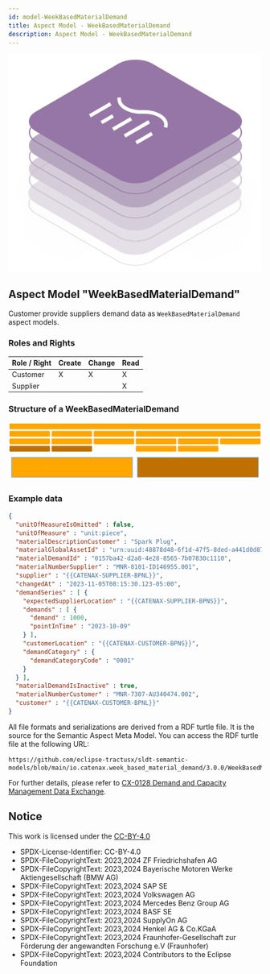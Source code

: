 ```yaml
---
id: model-WeekBasedMaterialDemand
title: Aspect Model - WeekBasedMaterialDemand
description: Aspect Model - WeekBasedMaterialDemand
---
```


![DCM kit banner](/img/kit-icons/dcm-kit-icon.svg)

## Aspect Model "WeekBasedMaterialDemand"

Customer provide suppliers demand data as `WeekBasedMaterialDemand` aspect models.

### Roles and Rights

|Role / Right|Create|Change|Read|
|-|-|-|-|
|Customer|X|X|X|
|Supplier|||X|

### Structure of a WeekBasedMaterialDemand

![WeekBasedMaterialDemand Structure](./resources/model-material-demand_structure.svg)
![WeekBasedMaterialDemand Structure Legend](./resources/model-material-demand_legend.svg)

<!--
```mermaid
block-beta
columns 6
A("WeekBasedMaterialDemand"):6
B1("Supplier")
B2("Customer")
B3("changedAt")
B4("DemandSeries"):3
C1("MaterialDescriptionCustomer")
C2("MaterialNumberCustomer")
C3("MaterialDemandID")
C4("MaterialNumberCustomer")
C5("DemandCategory")
C6("CustomerLocation")
D1("InactiveFlag")
D2("UnitOfMeasure")
D3(" ")
D4("PointInTime")
D5("DemandQuantity")
D6(" ")

classDef Demand_must fill:#FFA600,stroke:#FFFFFF,color:#000000
classDef Demand_optional fill:#BF7100,stroke:#FFFFFF,color:#F4F2F3

classDef Invis fill:#000000,stroke:#000000,color:#000000,opacity:0
class A,B1,B2,B3,B4,C1,C2,C3,C4,C5,C6,D4,D5 Demand_must
class D1,D2 Demand_optional
class D3,D6 Invis
```

```mermaid
block-beta
A["Demand data (mandatory)"] style A fill:#FFA600,color:#000000
B["Demand data (optional)"] style B fill:#BF7100,color:#F4F2F3
```
-->
### Example data

```json
{
  "unitOfMeasureIsOmitted" : false,
  "unitOfMeasure" : "unit:piece",
  "materialDescriptionCustomer" : "Spark Plug",
  "materialGlobalAssetId" : "urn:uuid:48878d48-6f1d-47f5-8ded-a441d0d879df",
  "materialDemandId" : "0157ba42-d2a8-4e28-8565-7b07830c1110",
  "materialNumberSupplier" : "MNR-8101-ID146955.001",
  "supplier" : "{{CATENAX-SUPPLIER-BPNL}}",
  "changedAt" : "2023-11-05T08:15:30.123-05:00",
  "demandSeries" : [ {
    "expectedSupplierLocation" : "{{CATENAX-SUPPLIER-BPNS}}",
    "demands" : [ {
      "demand" : 1000,
      "pointInTime" : "2023-10-09"
    } ],
    "customerLocation" : "{{CATENAX-CUSTOMER-BPNS}}",
    "demandCategory" : {
      "demandCategoryCode" : "0001"
    }
  } ],
  "materialDemandIsInactive" : true,
  "materialNumberCustomer" : "MNR-7307-AU340474.002",
  "customer" : "{{CATENAX-CUSTOMER-BPNL}}"
}
```

All file formats and serializations are derived from a RDF turtle file. It is the source for the Semantic Aspect Meta Model. You can access the RDF turtle file at the following URL:

```text
https://github.com/eclipse-tractusx/sldt-semantic-models/blob/main/io.catenax.week_based_material_demand/3.0.0/WeekBasedMaterialDemand.ttl
```

For further details, please refer to [CX-0128 Demand and Capacity Management Data Exchange][StandardLibrary].

## Notice

This work is licensed under the [CC-BY-4.0](https://creativecommons.org/licenses/by/4.0/legalcode)

- SPDX-License-Identifier: CC-BY-4.0
- SPDX-FileCopyrightText: 2023,2024 ZF Friedrichshafen AG
- SPDX-FileCopyrightText: 2023,2024 Bayerische Motoren Werke Aktiengesellschaft (BMW AG)
- SPDX-FileCopyrightText: 2023,2024 SAP SE
- SPDX-FileCopyrightText: 2023,2024 Volkswagen AG
- SPDX-FileCopyrightText: 2023,2024 Mercedes Benz Group AG
- SPDX-FileCopyrightText: 2023,2024 BASF SE
- SPDX-FileCopyrightText: 2023,2024 SupplyOn AG
- SPDX-FileCopyrightText: 2023,2024 Henkel AG & Co.KGaA
- SPDX-FileCopyrightText: 2023,2024 Fraunhofer-Gesellschaft zur Förderung der angewandten Forschung e.V (Fraunhofer)
- SPDX-FileCopyrightText: 2023,2024 Contributors to the Eclipse Foundation

[StandardLibrary]: https://catena-x.net/de/standard-library
